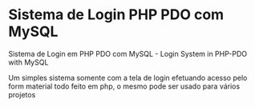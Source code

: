 # Sistema de Login PHP PDO com MySQL
Sistema de Login em PHP PDO com MySQL -  Login System in PHP-PDO with MySQL

Um simples sistema somente com a tela de login efetuando acesso pelo form
material todo feito em php, o mesmo pode ser usado para vários projetos



